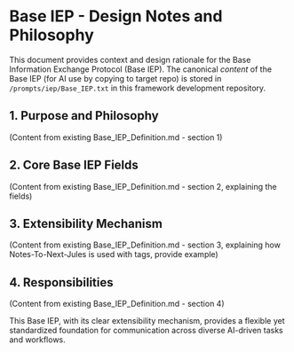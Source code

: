 # Base IEP - Design Notes and Philosophy

This document provides context and design rationale for the Base Information Exchange Protocol (Base IEP). The canonical *content* of the Base IEP (for AI use by copying to target repo) is stored in `/prompts/iep/Base_IEP.txt` in this framework development repository.

## 1. Purpose and Philosophy
(Content from existing Base_IEP_Definition.md - section 1)

## 2. Core Base IEP Fields
(Content from existing Base_IEP_Definition.md - section 2, explaining the fields)

## 3. Extensibility Mechanism
(Content from existing Base_IEP_Definition.md - section 3, explaining how Notes-To-Next-Jules is used with tags, provide example)

## 4. Responsibilities
(Content from existing Base_IEP_Definition.md - section 4)

This Base IEP, with its clear extensibility mechanism, provides a flexible yet standardized foundation for communication across diverse AI-driven tasks and workflows.
